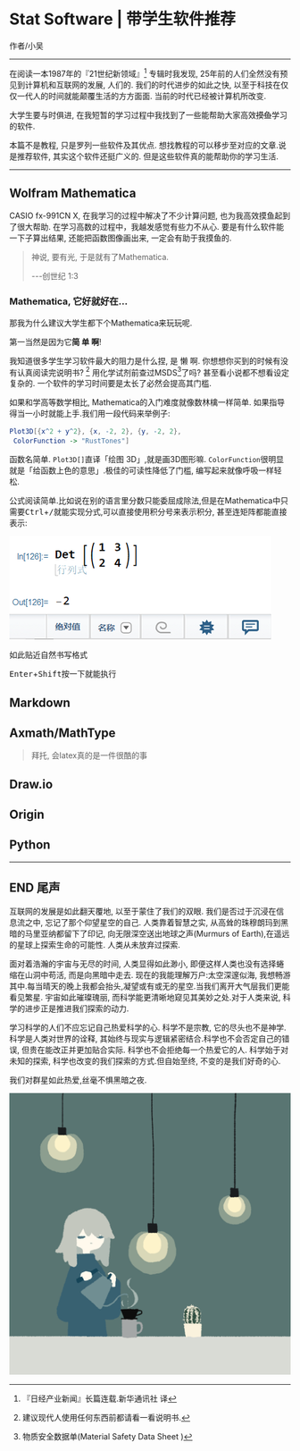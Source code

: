 # Stat Software | 带学生软件推荐

作者/小吴 		

---







在阅读一本1987年的『21世纪新领域』[^1] 专辑时我发现, 25年前的人们全然没有预见到计算机和互联网的发展, 人们的. 我们的时代进步的如此之快, 以至于科技在仅仅一代人的时间就能颠覆生活的方方面面. 当前的时代已经被计算机所改变. 

大学生要与时俱进, 在我短暂的学习过程中我找到了一些能帮助大家高效~~摸鱼~~学习的软件.

本篇不是教程, 只是罗列一些软件及其优点. 想找教程的可以移步至对应的文章.说是推荐软件, 其实这个软件还挺广义的. 但是这些软件真的能帮助你的学习生活. 

---

## Wolfram Mathematica

CASIO fx-991CN X, 在我学习的过程中解决了不少计算问题, 也为我高效摸鱼起到了很大帮助. 在学习高数的过程中，我越发感觉有些力不从心. 要是有什么软件能一下子算出结果, 还能把函数图像画出来, 一定会有助于我摸鱼的.

> 神说, 要有光, 于是就有了Mathematica. 
>
> ---创世纪 1:3 

### Mathematica, 它好就好在...

那我为什么建议大学生都下个Mathematica来玩玩呢.

第一当然是因为它**简 单 啊**!

我知道很多学生学习软件最大的阻力是什么捏, 是 懒 啊. 你想想你买到的时候有没有认真阅读完说明书? [^2] 用化学试剂前查过MSDS[^3]了吗? 甚至看小说都不想看设定复杂的. 一个软件的学习时间要是太长了必然会提高其门槛. 

如果和学高等数学相比, Mathematica的入门难度就像数林檎一样简单. 如果指导得当一小时就能上手.我们用一段代码来举例子:

```mathematica
Plot3D[{x^2 + y^2}, {x, -2, 2}, {y, -2, 2}, 
 ColorFunction -> "RustTones"]
```

函数名简单. `Plot3D[]`直译「绘图 3D」,就是画3D图形嘛. `ColorFunction`很明显就是「给函数上色的意思」.极佳的可读性降低了门槛, 编写起来就像呼吸一样轻松.

公式阅读简单.比如说在别的语言里分数只能委屈成除法,但是在Mathematica中只需要<kbd>Ctrl</kbd>+<kbd>/</kbd>就能实现分式,可以直接使用积分号来表示积分, 甚至连矩阵都能直接表示:

![mathematica矩阵演示](star/image-20220219192238345.png)

如此贴近自然书写格式

<kbd>Enter</kbd>+<kbd>Shift</kbd>按一下就能执行

## Markdown





## Axmath/MathType

>   拜托, 会latex真的是一件很酷的事



## Draw.io



## Origin



## Python



---

## END 尾声

互联网的发展是如此翻天覆地, 以至于蒙住了我们的双眼. 我们是否过于沉浸在信息流之中, 忘记了那个仰望星空的自己. 人类靠着智慧之实, 从高耸的珠穆朗玛到黑暗的马里亚纳都留下了印记, 向无限深空送出地球之声(Murmurs of Earth),在遥远的星球上探索生命的可能性. 人类从未放弃过探索.

面对着浩瀚的宇宙与无尽的时间, 人类显得如此渺小, 即便这样人类也没有选择蜷缩在山洞中苟活, 而是向黑暗中走去. 现在的我能理解万户:太空深邃似海, 我想畅游其中.每当晴天的晚上我都会抬头,凝望或有或无的星空.当我们离开大气层我们更能看见繁星. 宇宙如此璀璨瑰丽, 而科学能更清晰地窥见其美妙之处.对于人类来说, 科学的进步正是推进我们探索的动力.

学习科学的人们不应忘记自己热爱科学的心. 科学不是宗教, 它的尽头也不是神学. 科学是人类对世界的诠释, 其始终与现实与逻辑紧密结合.科学也不会否定自己的错误, 但贵在能改正并更加贴合实际. 科学也不会拒绝每一个热爱它的人. 科学始于对未知的探索, 科学也改变的我们探索的方式.但自始至终, 不变的是我们好奇的心.

我们对群星如此热爱,丝毫不惧黑暗之夜.

![喝杯咖啡吧](star/コーヒー_75941320.png)



[^1]: 『日经产业新闻』长篇连载.新华通讯社 译



[^2]:建议现代人使用任何东西前都请看一看说明书. 



[^3]: 物质安全数据单(Material Safety Data Sheet )



